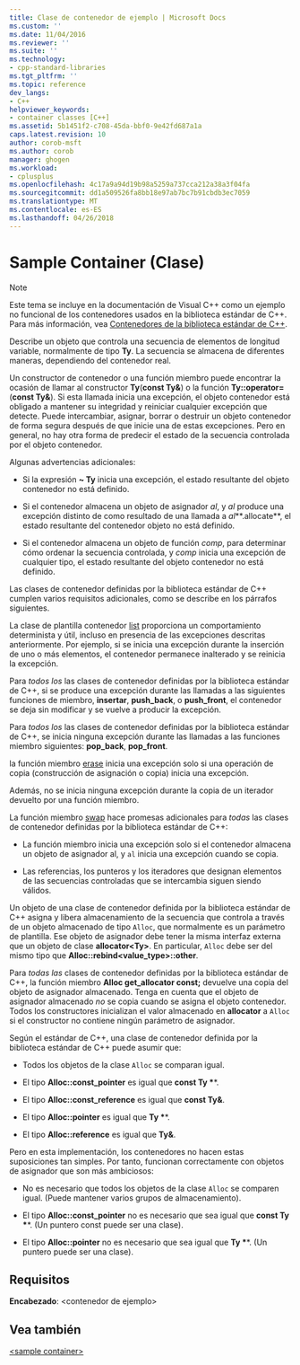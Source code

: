 ```yaml
---
title: Clase de contenedor de ejemplo | Microsoft Docs
ms.custom: ''
ms.date: 11/04/2016
ms.reviewer: ''
ms.suite: ''
ms.technology:
- cpp-standard-libraries
ms.tgt_pltfrm: ''
ms.topic: reference
dev_langs:
- C++
helpviewer_keywords:
- container classes [C++]
ms.assetid: 5b1451f2-c708-45da-bbf0-9e42fd687a1a
caps.latest.revision: 10
author: corob-msft
ms.author: corob
manager: ghogen
ms.workload:
- cplusplus
ms.openlocfilehash: 4c17a9a94d19b98a5259a737cca212a38a3f04fa
ms.sourcegitcommit: dd1a509526fa8bb18e97ab7bc7b91cbdb3ec7059
ms.translationtype: MT
ms.contentlocale: es-ES
ms.lasthandoff: 04/26/2018
---
```

# <a name="sample-container-class"></a>Sample Container (Clase)

> [!NOTE]
> Este tema se incluye en la documentación de Visual C++ como un ejemplo no funcional de los contenedores usados en la biblioteca estándar de C++. Para más información, vea [Contenedores de la biblioteca estándar de C++](../standard-library/stl-containers.md).

Describe un objeto que controla una secuencia de elementos de longitud variable, normalmente de tipo **Ty**. La secuencia se almacena de diferentes maneras, dependiendo del contenedor real.

Un constructor de contenedor o una función miembro puede encontrar la ocasión de llamar al constructor **Ty**(**const Ty&**) o la función **Ty::operator=**(**const Ty&**). Si esta llamada inicia una excepción, el objeto contenedor está obligado a mantener su integridad y reiniciar cualquier excepción que detecte. Puede intercambiar, asignar, borrar o destruir un objeto contenedor de forma segura después de que inicie una de estas excepciones. Pero en general, no hay otra forma de predecir el estado de la secuencia controlada por el objeto contenedor.

Algunas advertencias adicionales:

- Si la expresión **~ Ty** inicia una excepción, el estado resultante del objeto contenedor no está definido.

- Si el contenedor almacena un objeto de asignador *al*, y *al* produce una excepción distinto de como resultado de una llamada a *al***.allocate**, el estado resultante del contenedor objeto no está definido.

- Si el contenedor almacena un objeto de función *comp*, para determinar cómo ordenar la secuencia controlada, y *comp* inicia una excepción de cualquier tipo, el estado resultante del objeto contenedor no está definido.

Las clases de contenedor definidas por la biblioteca estándar de C++ cumplen varios requisitos adicionales, como se describe en los párrafos siguientes.

La clase de plantilla contenedor [list](../standard-library/list-class.md) proporciona un comportamiento determinista y útil, incluso en presencia de las excepciones descritas anteriormente. Por ejemplo, si se inicia una excepción durante la inserción de uno o más elementos, el contenedor permanece inalterado y se reinicia la excepción.

Para *todos los* las clases de contenedor definidas por la biblioteca estándar de C++, si se produce una excepción durante las llamadas a las siguientes funciones de miembro, **insertar**, **push_back**, o **push_front**, el contenedor se deja sin modificar y se vuelve a producir la excepción.

Para *todos los* las clases de contenedor definidas por la biblioteca estándar de C++, se inicia ninguna excepción durante las llamadas a las funciones miembro siguientes: **pop_back**, **pop_front**.

la función miembro [erase](../standard-library/container-class-erase.md) inicia una excepción solo si una operación de copia (construcción de asignación o copia) inicia una excepción.

Además, no se inicia ninguna excepción durante la copia de un iterador devuelto por una función miembro.

La función miembro [swap](../standard-library/container-class-swap.md) hace promesas adicionales para *todas* las clases de contenedor definidas por la biblioteca estándar de C++:

- La función miembro inicia una excepción solo si el contenedor almacena un objeto de asignador al, y `al` inicia una excepción cuando se copia.

- Las referencias, los punteros y los iteradores que designan elementos de las secuencias controladas que se intercambia siguen siendo válidos.

Un objeto de una clase de contenedor definida por la biblioteca estándar de C++ asigna y libera almacenamiento de la secuencia que controla a través de un objeto almacenado de tipo `Alloc`, que normalmente es un parámetro de plantilla. Ese objeto de asignador debe tener la misma interfaz externa que un objeto de clase **allocator\<Ty>**. En particular, `Alloc` debe ser del mismo tipo que **Alloc::rebind<value_type>::other**.

Para *todas las* clases de contenedor definidas por la biblioteca estándar de C++, la función miembro **Alloc get_allocator const;** devuelve una copia del objeto de asignador almacenado. Tenga en cuenta que el objeto de asignador almacenado *no* se copia cuando se asigna el objeto contenedor. Todos los constructores inicializan el valor almacenado en **allocator** a `Alloc` si el constructor no contiene ningún parámetro de asignador.

Según el estándar de C++, una clase de contenedor definida por la biblioteca estándar de C++ puede asumir que:

- Todos los objetos de la clase `Alloc` se comparan igual.

- El tipo **Alloc::const_pointer** es igual que **const Ty \****.

- El tipo **Alloc::const_reference** es igual que **const Ty&**.

- El tipo **Alloc::pointer** es igual que **Ty \****.

- El tipo **Alloc::reference** es igual que **Ty&**.

Pero en esta implementación, los contenedores no hacen estas suposiciones tan simples. Por tanto, funcionan correctamente con objetos de asignador que son más ambiciosos:

- No es necesario que todos los objetos de la clase `Alloc` se comparen igual. (Puede mantener varios grupos de almacenamiento).

- El tipo **Alloc::const_pointer** no es necesario que sea igual que **const Ty \****. (Un puntero const puede ser una clase).

- El tipo **Alloc::pointer** no es necesario que sea igual que **Ty \****. (Un puntero puede ser una clase).

## <a name="requirements"></a>Requisitos

**Encabezado**: \<contenedor de ejemplo>

## <a name="see-also"></a>Vea también

[\<sample container>](../standard-library/sample-container.md)<br/>
